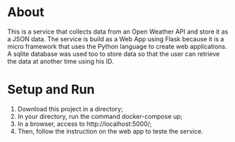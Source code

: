 # About

This is a service that collects data from an Open Weather API and store it as a JSON data. The service is build as a Web App using Flask because it is a micro framework that uses the Python language to create web applications. A sqlite database was used too to store data so that the user can retrieve the data at another time using his ID. 

# Setup and Run

1. Download this project in a directory;
2. In your directory, run the command docker-compose up;
3. In a browser, access to http://localhost:5000/;
4. Then, follow the instruction on the web app to teste the service.
